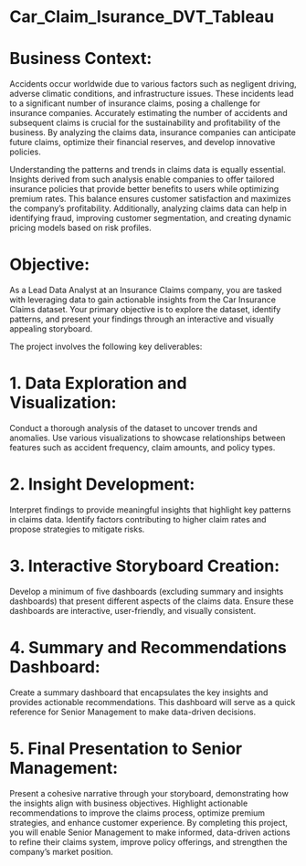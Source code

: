 # Car_Claim_Isurance_DVT_Tableau
# Business Context:
Accidents occur worldwide due to various factors such as negligent driving, adverse climatic conditions, and infrastructure issues. These incidents lead to a significant number of insurance claims, posing a challenge for insurance companies. Accurately estimating the number of accidents and subsequent claims is crucial for the sustainability and profitability of the business. By analyzing the claims data, insurance companies can anticipate future claims, optimize their financial reserves, and develop innovative policies.

Understanding the patterns and trends in claims data is equally essential. Insights derived from such analysis enable companies to offer tailored insurance policies that provide better benefits to users while optimizing premium rates. This balance ensures customer satisfaction and maximizes the company’s profitability. Additionally, analyzing claims data can help in identifying fraud, improving customer segmentation, and creating dynamic pricing models based on risk profiles.

 

# Objective:
As a Lead Data Analyst at an Insurance Claims company, you are tasked with leveraging data to gain actionable insights from the Car Insurance Claims dataset. Your primary objective is to explore the dataset, identify patterns, and present your findings through an interactive and visually appealing storyboard.

The project involves the following key deliverables:

# 1. Data Exploration and Visualization:

Conduct a thorough analysis of the dataset to uncover trends and anomalies.
Use various visualizations to showcase relationships between features such as accident frequency, claim amounts, and policy types.

# 2. Insight Development:

Interpret findings to provide meaningful insights that highlight key patterns in claims data.
Identify factors contributing to higher claim rates and propose strategies to mitigate risks.

# 3. Interactive Storyboard Creation:

Develop a minimum of five dashboards (excluding summary and insights dashboards) that present different aspects of the claims data.
Ensure these dashboards are interactive, user-friendly, and visually consistent.

# 4. Summary and Recommendations Dashboard:

Create a summary dashboard that encapsulates the key insights and provides actionable recommendations.
This dashboard will serve as a quick reference for Senior Management to make data-driven decisions.

# 5. Final Presentation to Senior Management:

Present a cohesive narrative through your storyboard, demonstrating how the insights align with business objectives.
Highlight actionable recommendations to improve the claims process, optimize premium strategies, and enhance customer experience.
By completing this project, you will enable Senior Management to make informed, data-driven actions to refine their claims system, improve policy offerings, and strengthen the company’s market position.
